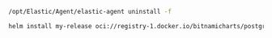 
``` bash
/opt/Elastic/Agent/elastic-agent uninstall -f
```

``` bash
helm install my-release oci://registry-1.docker.io/bitnamicharts/postgresql
```